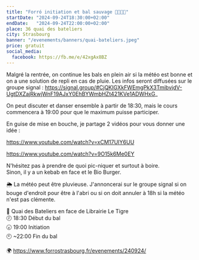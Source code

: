 ```yaml
---
title: "Forró initiation et bal sauvage 💃🇧🇷🕺"
startDate: "2024-09-24T18:30:00+02:00"
endDate:   "2024-09-24T22:00:00+02:00"
place: 36 quai des bateliers
city: Strasbourg
banner: "/evenements/banners/quai-bateliers.jpeg"
price: gratuit
social_media:
  facebook: https://fb.me/e/42xgAx8BZ
---
```


Malgré la rentrée, on continue les bals en plein air si la météo est bonne et on a une solution de repli en cas de pluie. Les infos seront diffusées sur le groupe signal : https://signal.group/#CjQKIGXkFWEmgPkX3TmibvjdV-UgtDXZajRkwjWnF19AJxY0EhBYWmbHZt421KVe1ADWHxG_

On peut discuter et danser ensemble à partir de 18:30, mais le cours commencera à 19:00 pour que le maximum puisse participer.

En guise de mise en bouche, je partage 2 vidéos pour vous donner une idée :

https://www.youtube.com/watch?v=xCM17UIY6UU

https://www.youtube.com/watch?v=9O15k6Me0EY

N'hésitez pas à prendre de quoi pic-niquer et surtout à boire.  
Sinon, il y a un kebab en face et le Bio Burger.  

🌦️ La météo peut être pluvieuse. J'annoncerai sur le groupe signal si on bouge d'endroit pour être à l'abri ou si on doit annuler à 18h si la météo n'est pas clémente.

📌 Quai des Bateliers en face de Librairie Le Tigre  
🕖 18:30 Début du bal  
🕢 19:00 Initiation  
🕙 ~22:00 Fin du bal  

🌍 https://www.forrostrasbourg.fr/evenements/240924/
